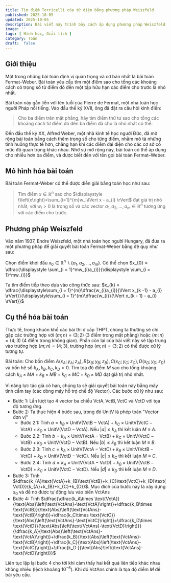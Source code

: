 ```yaml
---
title: Tìm điểm Torricelli của tứ diện bằng phương pháp Weiszfeld
published: 2025-10-05
updated: 2025-10-05
description: Bài viết này trình bày cách áp dụng phương pháp Weiszfeld để giải bài toán Fermat–Weber, từ đó xác định điểm Torricelli của tứ diện
image: ''
tags: [ Hình học, Giải tích ]
category: Toán
draft:  false
---
```


## Giới thiệu
Một trong những bài toán định vị quan trọng và cơ bản nhất là bài toán Fermat–Weber. Bài toán yêu cầu tìm một điểm sao cho tổng các khoảng cách có trọng số từ điểm đó đến một tập hữu hạn các điểm cho trước là nhỏ nhất.

Bài toán này gắn liền với tên tuổi của Pierre de Fermat, một nhà toán học người Pháp nổi tiếng. Vào đầu thế kỷ XVII, ông đã đặt ra câu hỏi kinh điển:

> Cho ba điểm trên mặt phẳng, hãy tìm điểm thứ tư sao cho tổng các khoảng cách từ điểm đó đến ba điểm đã cho là nhỏ nhất có thể.

Đến đầu thế kỷ XX, Alfred Weber, một nhà kinh tế học người Đức, đã mở rộng bài toán bằng cách thêm trọng số cho từng điểm, nhằm mô tả những tình huống thực tế hơn, chẳng hạn khi các điểm đại diện cho các cơ sở có mức độ quan trọng khác nhau. Nhờ sự mở rộng này, bài toán có thể áp dụng cho nhiều hơn ba điểm, và được biết đến với tên gọi bài toán Fermat–Weber.

## Mô hình hóa bài toán
Bài toán Fermat-Weber có thể được diễn giải bằng toán học như sau:

>Tìm điểm $x \in \mathbb{R}^n$ sao cho $\displaystyle f\left(x\right)=\sum_{i=1}^{m}w_i\lVert x - a_{i} \rVert$ đạt giá trị nhỏ nhất, với $w_{i} > 0$ là trọng số và các vector $a_{1},a_{2},\dots,a_{m} \in \mathbb{R}^n$ tương ứng với các điểm cho trước.

## Phương pháp Weiszfeld
Vào năm 1937, Endre Weiszfeld, một nhà toán học người Hungary, đã đưa ra một phương pháp để giải quyết bài toán Fermat-Weber bằng đệ quy như sau:

Chọn điểm khởi đầu $x_{0} \in \mathbb{R}^n \backslash \{a_{1},a_{2},\dots,a_{m}\}$. Có thể chọn $x_{0} = \dfrac{\displaystyle \sum_{i = 1}^mw_{i}a_{i}}{\displaystyle \sum_{i = 1}^mw_{i}}$

Ta tìm điểm tiếp theo dựa vào công thức sau: $x_{k} = \dfrac{\displaystyle\sum_{i = 1}^{m}\dfrac{w_{i}a_{i}}{\lVert x_{k -1} - a_{i} \rVert}}{\displaystyle\sum_{i = 1}^{m}\dfrac{w_{i}}{\lVert x_{k - 1} - a_{i} \rVert}}$

## Cụ thể hóa bài toán
Thực tế, trong khuôn khổ các bài thi ở cấp THPT, chúng ta thường sẽ chỉ gặp các trường hợp với $\left(m; n\right)=\left(3;2\right)$ ($3$ điểm trong mặt phẳng) hoặc $\left(m;n\right) = (4;3)$ ($4$ điểm trong không gian). Phần còn lại của bài viết này sẽ tập trung vào trường hợp $\left(m; n\right)=\left(4;3\right)$, trường hợp $\left(m;n\right)=\left(3;2\right)$ có thể được xử lý tương tự.

Bài toán: Cho bốn điểm $A\left(x_{A};y_{A};z_{A}\right),B\left(x_{B};y_{B};z_{B}\right),C\left(x_{C};y_{C};z_{C}\right),D\left(x_{D};y_{D};z_{D}\right)$ và bốn hệ số $k_{A},k_{B}, k_{C},k_{D} > 0$. Tìm tọa độ điểm $M$ sao cho tổng khoảng cách $k_{A}\times MA+k_{B}\times MB+k_{C}\times MC+k_{D}\times MD$ đạt giá trị nhỏ nhất.

Vì năng lực tác giả có hạn, chúng ta sẽ giải quyết bài toán này bằng máy tính cầm tay (các dòng máy hỗ trợ chế độ Vector). Các bước xử lý như sau:
- Bước $1$: Lần lượt tạo $4$ vector ba chiều $\text{VctA},\text{VctB},\text{VctC}$ và $\text{VctD}$ với tọa độ tương ứng.
- Bước 2: Ta thực hiện $4$ bước sau, trong đó $\text{UnitV}$ là phép toán "Vector đơn vị"
	- Bước $2.1$: Tính $a = k_{B}\times \text{UnitV}\left(\text{VctB}-\text{VctA}\right)+k_{C}\times \text{UnitV}\left(\text{VctC}-\text{VctA}\right)+k_{D}\times \text{UnitV}\left(\text{VctD}-\text{VctA}\right)$. Nếu $|a| \leq k_{A}$ thì kết luận $M\equiv A$.
	- Bước $2.2$: Tính $b = k_{A}\times \text{UnitV}\left(\text{VctA}-\text{VctB}\right)+k_{C}\times \text{UnitV}\left(\text{VctC}-\text{VctB}\right)+k_{D}\times \text{UnitV}\left(\text{VctD}-\text{VctB}\right)$. Nếu $|b| \leq k_{B}$ thì kết luận $M\equiv B$.
	- Bước $2.3$: Tính $c = k_{A}\times \text{UnitV}\left(\text{VctA}-\text{VctC}\right)+k_{B}\times \text{UnitV}\left(\text{VctB}-\text{VctC}\right)+k_{D}\times \text{UnitV}\left(\text{VctD}-\text{VctC}\right)$. Nếu $|c| \leq k_{C}$ thì kết luận $M\equiv C$.
	- Bước $2.4$: Tính $d = k_{A}\times \text{UnitV}\left(\text{VctA}-\text{VctD}\right)+k_{B}\times \text{UnitV}\left(\text{VctB}-\text{VctD}\right)+k_{C}\times \text{UnitV}\left(\text{VctC}-\text{VctD}\right)$. Nếu $|d| \leq k_{D}$ thì kết luận $M\equiv D$.
- Bước $3$: Tính $\dfrac{k_{A}\text{VctA}+k_{B}\text{VctB}+k_{C}\text{VctC}+k_{D}\text{VctD}}{k_{A}+k_{B}+k_{C}+k_{D}}$. Mục đích của bước này là xây dựng $x_{0}$ và để nó được tự động lưu vào biến $\text{VctAns}$
- Bước $4$: Tính $\dfrac{\dfrac{k_A\times \text{VctA}}{\text{Abs}\left(\text{VctAns}-\text{VctA}\right)}+\dfrac{k_B\times \text{VctB}}{\text{Abs}\left(\text{VctAns}-\text{VctB}\right)}+\dfrac{k_C\times \text{VctC}}{\text{Abs}\left(\text{VctAns}-\text{VctC}\right)}+\dfrac{k_D\times \text{VctD}}{\text{Abs}\left(\text{VctAns}-\text{VctD}\right)}}{\dfrac{k_A}{\text{Abs}\left(\text{VctAns}-\text{VctA}\right)}+\dfrac{k_B}{\text{Abs}\left(\text{VctAns}-\text{VctB}\right)}+\dfrac{k_C}{\text{Abs}\left(\text{VctAns}-\text{VctC}\right)}+\dfrac{k_D }{\text{Abs}\left(\text{VctAns}-\text{VctD}\right)}}$


Liên tục lặp lại bước $4$ cho tới khi cảm thấy hai kết quả liên tiếp khác nhau không nhiều $\big($lệch khoảng $10^{-6}\big)$. Khi đó $\text{VctAns}$ chính là tọa độ điểm $M$ đề bài yêu cầu.
